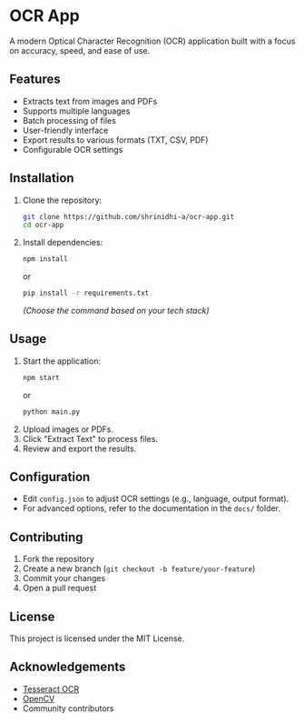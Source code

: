 # OCR App

A modern Optical Character Recognition (OCR) application built with a focus on accuracy, speed, and ease of use.

## Features

- Extracts text from images and PDFs
- Supports multiple languages
- Batch processing of files
- User-friendly interface
- Export results to various formats (TXT, CSV, PDF)
- Configurable OCR settings

## Installation

1. Clone the repository:
    ```bash
    git clone https://github.com/shrinidhi-a/ocr-app.git
    cd ocr-app
    ```
2. Install dependencies:
    ```bash
    npm install
    ```
    or
    ```bash
    pip install -r requirements.txt
    ```
    *(Choose the command based on your tech stack)*

## Usage

1. Start the application:
    ```bash
    npm start
    ```
    or
    ```bash
    python main.py
    ```
2. Upload images or PDFs.
3. Click "Extract Text" to process files.
4. Review and export the results.

## Configuration

- Edit `config.json` to adjust OCR settings (e.g., language, output format).
- For advanced options, refer to the documentation in the `docs/` folder.

## Contributing

1. Fork the repository
2. Create a new branch (`git checkout -b feature/your-feature`)
3. Commit your changes
4. Open a pull request

## License

This project is licensed under the MIT License.

## Acknowledgements

- [Tesseract OCR](https://github.com/tesseract-ocr/tesseract)
- [OpenCV](https://opencv.org/)
- Community contributors
